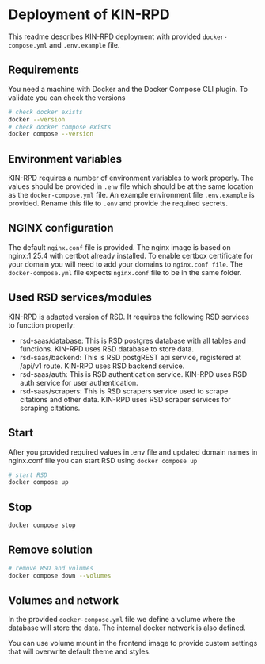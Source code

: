 # Deployment of KIN-RPD

This readme describes KIN-RPD deployment with provided `docker-compose.yml` and `.env.example` file.

## Requirements

You need a machine with Docker and the Docker Compose CLI plugin. To validate you can check the versions

```bash
# check docker exists
docker --version
# check docker compose exists
docker compose --version
```

## Environment variables

KIN-RPD requires a number of environment variables to work properly. The values should be provided in `.env` file which should be at the same location as the `docker-compose.yml` file. An example environment file `.env.example` is provided. Rename this file to `.env` and provide the required secrets.

## NGINX configuration

The default `nginx.conf` file is provided. The nginx image is based on nginx:1.25.4 with certbot already installed.
To enable certbox certificate for your domain you will need to add your domains to `nginx.conf file`. The `docker-compose.yml` file expects `nginx.conf` file to be in the same folder.

## Used RSD services/modules

KIN-RPD is adapted version of RSD. It requires the following RSD services to function properly:

- rsd-saas/database: This is RSD postgres database with all tables and functions. KIN-RPD uses RSD database to store data.
- rsd-saas/backend: This is RSD postgREST api service, registered at /api/v1 route. KIN-RPD uses RSD backend service.
- rsd-saas/auth: This is RSD authentication service. KIN-RPD uses RSD auth service for user authentication.
- rsd-saas/scrapers: This is RSD scrapers service used to scrape citations and other data. KIN-RPD uses RSD scraper services for scraping citations.

## Start

After you provided required values in .env file and updated domain names in nginx.conf file you can start RSD using `docker compose up`

```bash
# start RSD
docker compose up
```

## Stop

```bash
docker compose stop
```

## Remove solution

```bash
# remove RSD and volumes
docker compose down --volumes
```

## Volumes and network

In the provided `docker-compose.yml` file we define a volume where the database will store the data.
The internal docker network is also defined.

You can use volume mount in the frontend image to provide custom settings that will overwrite default theme and styles.
